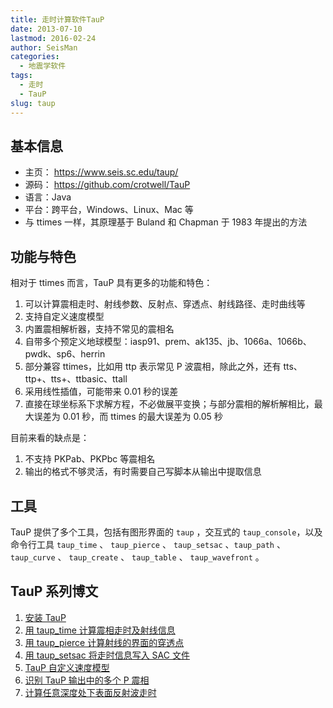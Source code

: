 ```yaml
---
title: 走时计算软件TauP
date: 2013-07-10
lastmod: 2016-02-24
author: SeisMan
categories:
  - 地震学软件
tags:
  - 走时
  - TauP
slug: taup
---
```


## 基本信息

-  主页： https://www.seis.sc.edu/taup/
-  源码： https://github.com/crotwell/TauP
-  语言：Java
-  平台：跨平台，Windows、Linux、Mac 等
-  与 ttimes 一样，其原理基于 Buland 和 Chapman 于 1983 年提出的方法

<!--more-->

## 功能与特色

相对于 ttimes 而言，TauP 具有更多的功能和特色：

1.  可以计算震相走时、射线参数、反射点、穿透点、射线路径、走时曲线等
2.  支持自定义速度模型
3.  内置震相解析器，支持不常见的震相名
4.  自带多个预定义地球模型：iasp91、prem、ak135、jb、1066a、1066b、pwdk、sp6、herrin
5.  部分兼容 ttimes，比如用 ttp 表示常见 P 波震相，除此之外，还有 tts、ttp+、tts+、ttbasic、ttall
6.  采用线性插值，可能带来 0.01 秒的误差
7.  直接在球坐标系下求解方程，不必做展平变换；与部分震相的解析解相比，最大误差为 0.01 秒，而 ttimes 的最大误差为 0.05 秒

目前来看的缺点是：

1.  不支持 PKPab、PKPbc 等震相名
2.  输出的格式不够灵活，有时需要自己写脚本从输出中提取信息

## 工具

TauP 提供了多个工具，包括有图形界面的 `taup` ，交互式的 `taup_console`，以及命令行工具 `taup_time` 、
`taup_pierce` 、 `taup_setsac` 、`taup_path` 、 `taup_curve` 、 `taup_create` 、 `taup_table` 、
`taup_wavefront` 。

## TauP 系列博文

1. [安装 TauP](/taup-install/)
2. [用 taup_time 计算震相走时及射线信息](/taup-calculate-traveltime/)
3. [用 taup_pierce 计算射线的界面的穿透点](/taup-calculate-pierce-points/)
4. [用 taup_setsac 将走时信息写入 SAC 文件](/taup-mark-traveltime/)
5. [TauP 自定义速度模型](/taup-custom-models/)
6. [识别 TauP 输出中的多个 P 震相](/taup-identify-multiple-P-phases/)
7. [计算任意深度处下表面反射波走时](/taup-calculate-underside-reflection-traveltime/)
